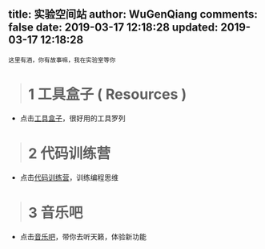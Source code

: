 title: 实验空间站
author: WuGenQiang
comments: false
date: 2019-03-17 12:18:28
updated: 2019-03-17 12:18:28
---
    这里有酒，你有故事嘛，我在实验室等你

> # 1 工具盒子 ( Resources )

* 点击<a href="/laboratory/toolBox/index.html">工具盒子</a>，很好用的工具罗列

> # 2 代码训练营

* 点击<a href="/laboratory/trainingCamp/index.html">代码训练营</a>，训练编程思维

> # 3 音乐吧


* 点击<a href="/laboratory/music/index.html">音乐吧</a>，带你去听天籁，体验新功能